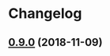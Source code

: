 # Changelog

## [0.9.0](https://github.com/vvatanabe/smock/compare/5fa65681a7dd...0.9.0) (2018-11-09)

